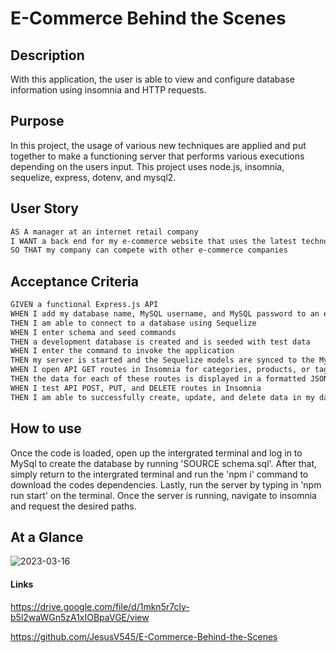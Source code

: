 # E-Commerce Behind the Scenes

## Description 
With this application, the user is able to view and configure database information using insomnia and HTTP requests.

## Purpose
In this project, the usage of various new techniques are applied and put together to make a functioning server that performs various executions depending on the users input.
This project uses node.js, insomnia, sequelize, express, dotenv, and mysql2. 

## User Story

```md
AS A manager at an internet retail company
I WANT a back end for my e-commerce website that uses the latest technologies
SO THAT my company can compete with other e-commerce companies
```

## Acceptance Criteria

```md
GIVEN a functional Express.js API
WHEN I add my database name, MySQL username, and MySQL password to an environment variable file
THEN I am able to connect to a database using Sequelize
WHEN I enter schema and seed commands
THEN a development database is created and is seeded with test data
WHEN I enter the command to invoke the application
THEN my server is started and the Sequelize models are synced to the MySQL database
WHEN I open API GET routes in Insomnia for categories, products, or tags
THEN the data for each of these routes is displayed in a formatted JSON
WHEN I test API POST, PUT, and DELETE routes in Insomnia
THEN I am able to successfully create, update, and delete data in my database
```

## How to use
Once the code is loaded, open up the intergrated terminal and log in to MySql to create the database by running 'SOURCE schema.sql'. After that, simply return to the intergrated terminal and run the 'npm i' command to download the codes dependencies. Lastly, run the server by typing in 'npm run start' on the terminal. Once the server is running, navigate to insomnia and request the desired paths.

## At a Glance

![2023-03-16](https://user-images.githubusercontent.com/117941643/225816104-a4ccf3dc-4a98-4768-8f80-77cbe2aab98d.png)


#### Links

https://drive.google.com/file/d/1mkn5r7cly-b5l2waWGn5zA1xIOBpaVGE/view

https://github.com/JesusV545/E-Commerce-Behind-the-Scenes

